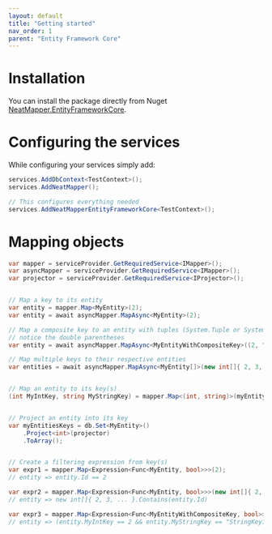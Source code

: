 ```yaml
---
layout: default
title: "Getting started"
nav_order: 1
parent: "Entity Framework Core"
---
```


# Installation

You can install the package directly from Nuget [NeatMapper.EntityFrameworkCore](https://www.nuget.org/packages/NeatMapper.EntityFrameworkCore).

# Configuring the services

While configuring your services simply add:

```csharp
services.AddDbContext<TestContext>();
services.AddNeatMapper();

// This configures everything needed
services.AddNeatMapperEntityFrameworkCore<TestContext>();
```

# Mapping objects

```csharp
var mapper = serviceProvider.GetRequiredService<IMapper>();
var asyncMapper = serviceProvider.GetRequiredService<IMapper>();
var projector = serviceProvider.GetRequiredService<IProjector>();


// Map a key to its entity
var entity = mapper.Map<MyEntity>(2);
var entity = await asyncMapper.MapAsync<MyEntity>(2);

// Map a composite key to an entity with tuples (System.Tuple or System.ValueTuple),
// notice the double parentheses
var entity = await asyncMapper.MapAsync<MyEntityWithCompositeKey>((2, "StringKey"));

// Map multiple keys to their respective entities
var entities = await asyncMapper.MapAsync<MyEntity[]>(new int[]{ 2, 3, ... });


// Map an entity to its key(s)
(int MyIntKey, string MyStringKey) = mapper.Map<(int, string)>(myEntity);


// Project an entity into its key
var myEntitiesKeys = db.Set<MyEntity>()
    .Project<int>(projector)
    .ToArray();


// Create a filtering expression from key(s)
var expr1 = mapper.Map<Expression<Func<MyEntity, bool>>>(2);
// entity => entity.Id == 2

var expr2 = mapper.Map<Expression<Func<MyEntity, bool>>>(new int[]{ 2, 3, ... });
// entity => new int[]{ 2, 3, ... }.Contains(entity.Id)

var expr3 = mapper.Map<Expression<Func<MyEntityWithCompositeKey, bool>>>(new []{ (2, "StringKey1"), (3, "StringKey2"), ... });
// entity => (entity.MyIntKey == 2 && entity.MyStringKey == "StringKey1") || (entity.MyIntKey == 3 && entity.MyStringKey == "StringKey2") || ...
```